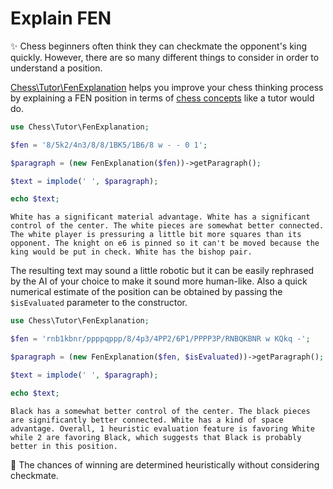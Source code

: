 # Explain FEN

✨ Chess beginners often think they can checkmate the opponent's king quickly. However, there are so many different things to consider in order to understand a position.

[Chess\Tutor\FenExplanation](https://github.com/chesslablab/php-chess/blob/master/tests/unit/Tutor/FenExplanationTest.php) helps you improve your chess thinking process by explaining a FEN position in terms of [chess concepts](https://php-chess.readthedocs.io/en/latest/heuristics/) like a tutor would do.

```php
use Chess\Tutor\FenExplanation;

$fen = '8/5k2/4n3/8/8/1BK5/1B6/8 w - - 0 1';

$paragraph = (new FenExplanation($fen))->getParagraph();

$text = implode(' ', $paragraph);

echo $text;
```

```text
White has a significant material advantage. White has a significant control of the center. The white pieces are somewhat better connected. The white player is pressuring a little bit more squares than its opponent. The knight on e6 is pinned so it can't be moved because the king would be put in check. White has the bishop pair.
```

The resulting text may sound a little robotic but it can be easily rephrased by the AI of your choice to make it sound more human-like. Also a quick numerical estimate of the position can be obtained by passing the `$isEvaluated` parameter to the constructor.

```php
use Chess\Tutor\FenExplanation;

$fen = 'rnb1kbnr/ppppqppp/8/4p3/4PP2/6P1/PPPP3P/RNBQKBNR w KQkq -';

$paragraph = (new FenExplanation($fen, $isEvaluated))->getParagraph();

$text = implode(' ', $paragraph);

echo $text;
```

```text
Black has a somewhat better control of the center. The black pieces are significantly better connected. White has a kind of space advantage. Overall, 1 heuristic evaluation feature is favoring White while 2 are favoring Black, which suggests that Black is probably better in this position.
```

🎉 The chances of winning are determined heuristically without considering checkmate.

